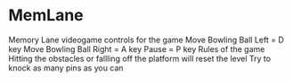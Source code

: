# MemLane
Memory Lane videogame
controls for the game
Move Bowling Ball Left = D key
Move Bowling Ball Right = A key 
Pause = P key
Rules of the game
Hitting the obstacles or fallling off the platform will reset the level
Try to knock as many pins as you can 

